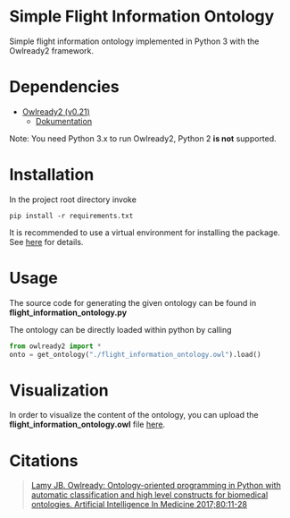 # Simple Flight Information Ontology
Simple flight information ontology implemented in Python 3 with the Owlready2 framework.

# Dependencies
- [Owlready2 (v0.21)](https://pypi.org/project/Owlready2/)
  - [Dokumentation](https://owlready2.readthedocs.io/en/latest/)

Note: You need Python 3.x to run Owlready2, Python 2 **is not** supported.

# Installation
In the project root directory invoke
```
pip install -r requirements.txt 
```
It is recommended to use a virtual environment for installing the package. See [here](https://docs.python.org/3/tutorial/venv.html) for details.

# Usage
The source code for generating the given ontology can be found in **flight_information_ontology.py**

The ontology can be directly loaded within python by calling

```python
from owlready2 import *
onto = get_ontology("./flight_information_ontology.owl").load()
```

# Visualization
In order to visualize the content of the ontology, you can upload the **flight_information_ontology.owl** file [here](http://www.visualdataweb.de/webvowl/).


# Citations
>[Lamy JB. Owlready: Ontology-oriented programming in Python with automatic classification and high level constructs for biomedical ontologies. Artificial Intelligence In Medicine 2017;80:11-28](http://www.lesfleursdunormal.fr/_downloads/article_owlready_aim_2017.pdf)
